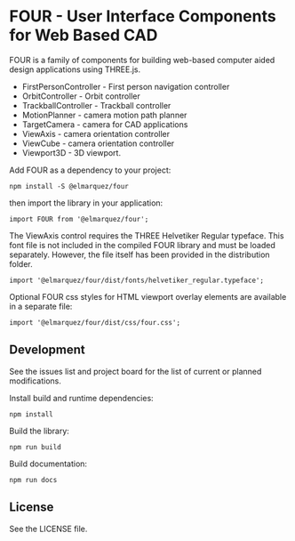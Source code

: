 FOUR - User Interface Components for Web Based CAD
==================================================

FOUR is a family of components for building web-based computer aided design applications using THREE.js.
 
 * FirstPersonController - First person navigation controller
 * OrbitController - Orbit controller
 * TrackballController - Trackball controller
 * MotionPlanner - camera motion path planner
 * TargetCamera - camera for CAD applications
 * ViewAxis - camera orientation controller
 * ViewCube - camera orientation controller
 * Viewport3D - 3D viewport.

Add FOUR as a dependency to your project:

    npm install -S @elmarquez/four

then import the library in your application:

    import FOUR from '@elmarquez/four';

The ViewAxis control requires the THREE Helvetiker Regular typeface. This font
file is not included in the compiled FOUR library and must be loaded separately.
However, the file itself has been provided in the distribution folder.

    import '@elmarquez/four/dist/fonts/helvetiker_regular.typeface';

Optional FOUR css styles for HTML viewport overlay elements are available in a 
separate file:

    import '@elmarquez/four/dist/css/four.css';


Development
-----------

See the issues list and project board for the list of current or planned 
modifications.

Install build and runtime dependencies:

    npm install
 
Build the library:

    npm run build

Build documentation:

    npm run docs


License
-------

See the LICENSE file.
